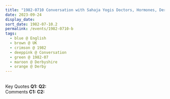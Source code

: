 ```yaml
---
title: "1982-0710 Conversation with Sahaja Yogis Doctors, Hormones, Derby, Derbyshire, UK"
date: 2023-09-24
display_date: 
sort_date: 1982-07-10.2
permalink: /events/1982-0710-b
tags:
  - blue @ English
  - brown @ UK
  - crimson @ 1982
  - deeppink @ Conversation
  - green @ 1982-07
  - maroon @ Derbyshire
  - orange @ Derby
---
```


<br>

<wave-list>
  <list-title color="DarkSeaGreen" width="55">Key Quotes</list-title>
  <list-item color="BlanchedAlmond" width="280"><b>Q1:</b> <i></i></list-item>
  <list-item color="Lavender" width="280"><b>Q2:</b> <i></i></list-item>
</wave-list>

<br>

<wave-list>
  <list-title color="DarkSeaGreen" width="55">Comments</list-title>
  <list-item color="BlanchedAlmond" width="280"><b>C1:</b> <i></i></list-item>
  <list-item color="Lavender" width="280"><b>C2:</b> <i></i></list-item>
</wave-list>